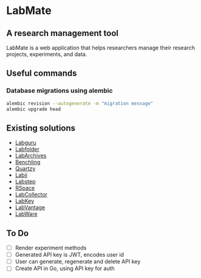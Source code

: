 # LabMate  

## A research management tool

LabMate is a web application that helps researchers manage their research projects, experiments, and data.

## Useful commands

### Database migrations using alembic

```bash
alembic revision --autogenerate -m "migration message"
alembic upgrade head
```

## Existing solutions

- [Labguru](https://www.labguru.com/)
- [Labfolder](https://www.labfolder.com/)
- [LabArchives](https://www.labarchives.com/)
- [Benchling](https://www.benchling.com/)
- [Quartzy](https://www.quartzy.com/)
- [Labii](https://www.labii.com/)
- [Labstep](https://www.labstep.com/)
- [RSpace](https://www.researchspace.com/)
- [LabCollector](https://labcollector.com/)
- [LabKey](https://www.labkey.com/)
- [LabVantage](https://www.labvantage.com/)
- [LabWare](https://www.labware.com/)

## To Do

- [ ] Render experiment methods
- [ ] Generated API key is JWT, encodes user id
- [ ] User can generate, regenerate and delete API key
- [ ] Create API in Go, using API key for auth
